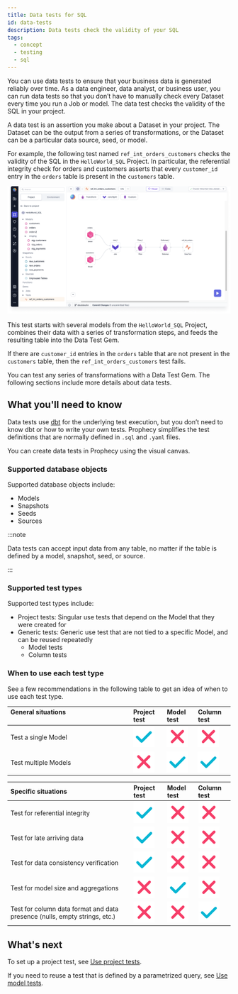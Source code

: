 ```yaml
---
title: Data tests for SQL
id: data-tests
description: Data tests check the validity of your SQL
tags:
  - concept
  - testing
  - sql
---
```


You can use data tests to ensure that your business data is generated reliably over time. As a data engineer, data analyst, or business user, you can run data tests so that you don’t have to manually check every Dataset every time you run a Job or model. The data test checks the validity of the SQL in your project.

A data test is an assertion you make about a Dataset in your project. The Dataset can be the output from a series of transformations, or the Dataset can be a particular data source, seed, or model.

For example, the following test named `ref_int_orders_customers` checks the validity of the SQL in the `HelloWorld_SQL` Project. In particular, the referential integrity check for orders and customers asserts that every `customer_id` entry in the `orders` table is present in the `customers` table.

![Project test canvas](img/project-test-canvas.png)

This test starts with several models from the `HelloWorld_SQL` Project, combines their data with a series of transformation steps, and feeds the resulting table into the Data Test Gem.

If there are `customer_id` entries in the `orders` table that are not present in the `customers` table, then the `ref_int_orders_customers` test fails.

You can test any series of transformations with a Data Test Gem. The following sections include more details about data tests.

## What you'll need to know

Data tests use [dbt](https://docs.getdbt.com/docs/build/data-tests) for the underlying test execution, but you don’t need to know dbt or how to write your own tests. Prophecy simplifies the test definitions that are normally defined in `.sql` and `.yaml` files.

You can create data tests in Prophecy using the visual canvas.

### Supported database objects

Supported database objects include:

- Models
- Snapshots
- Seeds
- Sources

:::note

Data tests can accept input data from any table, no matter if the table is defined by a model, snapshot, seed, or source.

:::

### Supported test types

Supported test types include:

- Project tests: Singular use tests that depend on the Model that they were created for
- Generic tests: Generic use test that are not tied to a specific Model, and can be reused repeatedly
  - Model tests
  - Column tests

### When to use each test type

See a few recommendations in the following table to get an idea of when to use each test type.

| General situations &nbsp; &nbsp; &nbsp; &nbsp;&nbsp; &nbsp; &nbsp; &nbsp;&nbsp; &nbsp;&nbsp; &nbsp;&nbsp; &nbsp;&nbsp; &nbsp;&nbsp; &nbsp;&nbsp; &nbsp;&nbsp; &nbsp;&nbsp; &nbsp;&nbsp; &nbsp;&nbsp; &nbsp;&nbsp; &nbsp;&nbsp; &nbsp;&nbsp; &nbsp;&nbsp; &nbsp;&nbsp; &nbsp;&nbsp; &nbsp;&nbsp; &nbsp;&nbsp; &nbsp;&nbsp; &nbsp;&nbsp; &nbsp;&nbsp; &nbsp;&nbsp; &nbsp;&nbsp; &nbsp;&nbsp; &nbsp;&nbsp; &nbsp;&nbsp; &nbsp;&nbsp; &nbsp; &nbsp; &nbsp; | Project test              | Model test                | Column test               |
| :----------------------------------------------------------------------------------------------------------------------------------------------------------------------------------------------------------------------------------------------------------------------------------------------------------------------------------------------------------------------------------------------------------------------------------------------------- | :------------------------ | :------------------------ | :------------------------ |
| Test a single Model                                                                                                                                                                                                                                                                                                                                                                                                                                    | ![Tick](./img/tick.svg)   | ![Cross](./img/cross.svg) | ![Cross](./img/cross.svg) |
| Test multiple Models                                                                                                                                                                                                                                                                                                                                                                                                                                   | ![Cross](./img/cross.svg) | ![Tick](./img/tick.svg)   | ![Tick](./img/tick.svg)   |

| Specific situations                                                        | Project test              | Model test                | Column test               |
| :------------------------------------------------------------------------- | :------------------------ | :------------------------ | :------------------------ |
| Test for referential integrity                                             | ![Tick](./img/tick.svg)   | ![Cross](./img/cross.svg) | ![Cross](./img/cross.svg) |
| Test for late arriving data                                                | ![Tick](./img/tick.svg)   | ![Cross](./img/cross.svg) | ![Cross](./img/cross.svg) |
| Test for data consistency verification                                     | ![Tick](./img/tick.svg)   | ![Cross](./img/cross.svg) | ![Cross](./img/cross.svg) |
| Test for model size and aggregations                                       | ![Cross](./img/cross.svg) | ![Tick](./img/tick.svg)   | ![Cross](./img/cross.svg) |
| Test for column data format and data presence (nulls, empty strings, etc.) | ![Cross](./img/cross.svg) | ![Cross](./img/cross.svg) | ![Tick](./img/tick.svg)   |

## What's next

To set up a project test, see [Use project tests](/docs/ci-cd/data-tests/use-project-tests.md).

If you need to reuse a test that is defined by a parametrized query, see [Use model tests](/docs/ci-cd/data-tests/use-model-tests.md).

